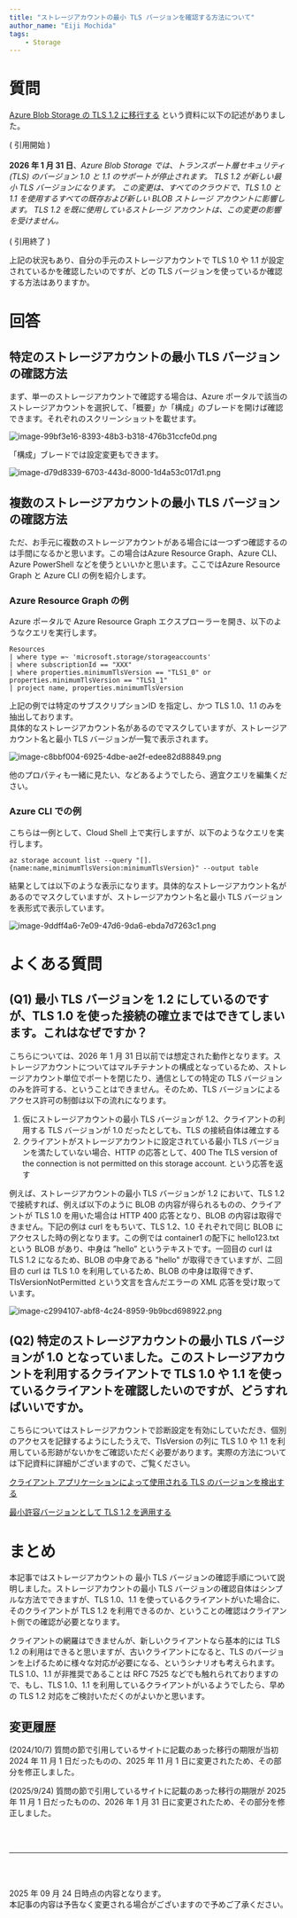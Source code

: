 ```yaml
---
title: "ストレージアカウントの最小 TLS バージョンを確認する方法について"
author_name: "Eiji Mochida"
tags:
    - Storage
---
```


# 質問
[Azure Blob Storage の TLS 1.2 に移行する](https://learn.microsoft.com/ja-jp/azure/storage/common/transport-layer-security-configure-migrate-to-tls2) という資料に以下の記述がありました。

( 引用開始 )  
<br/>
**2026 年 1 月 31 日**、_Azure Blob Storage では、トランスポート層セキュリティ (TLS) のバージョン 1.0 と 1.1 のサポートが停止されます。 TLS 1.2 が新しい最小 TLS バージョンになります。 この変更は、すべてのクラウドで、TLS 1.0 と 1.1 を使用するすべての既存および新しい BLOB ストレージ アカウントに影響します。 TLS 1.2 を既に使用しているストレージ アカウントは、この変更の影響を受けません。_  
<br/>( 引用終了 )  

上記の状況もあり、自分の手元のストレージアカウントで TLS 1.0 や 1.1 が設定されているかを確認したいのですが、どの TLS バージョンを使っているか確認する方法はありますか。

# 回答

## 特定のストレージアカウントの最小 TLS バージョンの確認方法

まず、単一のストレージアカウントで確認する場合は、Azure ポータルで該当のストレージアカウントを選択して、「概要」か「構成」のブレードを開けば確認できます。それぞれのスクリーンショットを載せます。

![image-99bf3e16-8393-48b3-b318-476b31ccfe0d.png]({{site.baseurl}}/media/2024/05/image-99bf3e16-8393-48b3-b318-476b31ccfe0d.png)

「構成」ブレードでは設定変更もできます。<br/>

![image-d79d8339-6703-443d-8000-1d4a53c017d1.png]({{site.baseurl}}/media/2024/05/image-d79d8339-6703-443d-8000-1d4a53c017d1.png)

## 複数のストレージアカウントの最小 TLS バージョンの確認方法

ただ、お手元に複数のストレージアカウントがある場合には一つずつ確認するのは手間になるかと思います。この場合はAzure Resource Graph、Azure CLI、Azure PowerShell などを使うといいかと思います。ここではAzure Resource Graph と Azure CLI の例を紹介します。

### Azure Resource Graph の例

Azure ポータルで Azure Resource Graph エクスプローラーを開き、以下のようなクエリを実行します。

```
Resources  
| where type =~ 'microsoft.storage/storageaccounts'
| where subscriptionId == "XXX"
| where properties.minimumTlsVersion == "TLS1_0" or properties.minimumTlsVersion == "TLS1_1" 
| project name, properties.minimumTlsVersion
```
上記の例では特定のサブスクリプションID を指定し、かつ TLS 1.0、1.1 のみを抽出しております。  
具体的なストレージアカウント名があるのでマスクしていますが、ストレージアカウント名と最小 TLS バージョンが一覧で表示されます。

![image-c8bbf004-6925-4dbe-ae2f-edee82d88849.png]({{site.baseurl}}/media/2024/05/image-c8bbf004-6925-4dbe-ae2f-edee82d88849.png)

他のプロパティも一緒に見たい、などあるようでしたら、適宜クエリを編集ください。

### Azure CLI での例
こちらは一例として、Cloud Shell 上で実行しますが、以下のようなクエリを実行します。

```
az storage account list --query "[].{name:name,minimumTlsVersion:minimumTlsVersion}" --output table
```
結果としては以下のような表示になります。具体的なストレージアカウント名があるのでマスクしていますが、ストレージアカウント名と最小 TLS バージョンを表形式で表示しています。

![image-9ddff4a6-7e09-47d6-9da6-ebda7d7263c1.png]({{site.baseurl}}/media/2024/05/image-9ddff4a6-7e09-47d6-9da6-ebda7d7263c1.png)

# よくある質問
## (Q1)  最小 TLS バージョンを 1.2 にしているのですが、TLS 1.0 を使った接続の確立まではできてしまいます。これはなぜですか？

こちらについては、2026 年 1 月 31 日以前では想定された動作となります。ストレージアカウントについてはマルチテナントの構成となっているため、ストレージアカウント単位でポートを閉じたり、通信としての特定の TLS バージョンのみを許可する、ということはできません。そのため、TLS バージョンによるアクセス許可の制御は以下の流れになります。

1. 仮にストレージアカウントの最小 TLS バージョンが 1.2、クライアントの利用する TLS バージョンが 1.0 だったとしても、TLS の接続自体は確立する
2. クライアントがストレージアカウントに設定されている最小 TLS バージョンを満たしていない場合、HTTP の応答として、400 The TLS version of the connection is not permitted on this storage account. という応答を返す

例えば、ストレージアカウントの最小 TLS バージョンが 1.2 において、TLS 1.2 で接続すれば、例えば以下のように BLOB の内容が得られるものの、クライアントが TLS 1.0 を用いた場合は HTTP 400 応答となり、BLOB の内容は取得できません。下記の例は curl をもちいて、TLS 1.2、1.0 それぞれで同じ BLOB にアクセスした時の例となります。この例では container1 の配下に hello123.txt という BLOB があり、中身は ”hello” というテキストです。一回目の curl は TLS 1.2 になるため、BLOB の中身である "hello" が取得できていますが、二回目の curl は TLS 1.0 を利用しているため、BLOB の中身は取得できず、TlsVersionNotPermitted という文言を含んだエラーの XML 応答を受け取っています。

![image-c2994107-abf8-4c24-8959-9b9bcd698922.png]({{site.baseurl}}/media/2024/05/image-c2994107-abf8-4c24-8959-9b9bcd698922.png)

## (Q2) 特定のストレージアカウントの最小 TLS バージョンが 1.0 となっていました。このストレージアカウントを利用するクライアントで TLS 1.0 や 1.1 を使っているクライアントを確認したいのですが、どうすればいいですか。

こちらについてはストレージアカウントで診断設定を有効にしていただき、個別のアクセスを記録するようにしたうえで、TlsVersion の列に TLS 1.0 や 1.1 を利用している形跡がないかをご確認いただく必要があります。実際の方法については下記資料に詳細がございますので、ご覧ください。

[クライアント アプリケーションによって使用される TLS のバージョンを検出する](https://learn.microsoft.com/ja-jp/azure/storage/common/transport-layer-security-configure-minimum-version?tabs=portal#detect-the-tls-version-used-by-client-applications)

[最小許容バージョンとして TLS 1.2 を適用する](https://learn.microsoft.com/ja-jp/azure/storage/common/transport-layer-security-configure-migrate-to-tls2?toc=%2Fazure%2Fstorage%2Fblobs%2Ftoc.json&bc=%2Fazure%2Fstorage%2Fblobs%2Fbreadcrumb%2Ftoc.json#enforce-tls-12-as-the-minimum-allowed-version)


# まとめ

本記事ではストレージアカウントの 最小 TLS バージョンの確認手順について説明しました。ストレージアカウントの最小 TLS バージョンの確認自体はシンプルな方法でできますが、TLS 1.0、1.1 を使っているクライアントがいた場合に、そのクライアントが TLS 1.2 を利用できるのか、ということの確認はクライアント側での確認が必要となります。

クライアントの網羅はできませんが、新しいクライアントなら基本的には TLS 1.2 の利用はできると思いますが、古いクライアントになると、TLS のバージョンを上げるために様々な対応が必要になる、というシナリオも考えられます。TLS 1.0、1.1 が非推奨であることは RFC 7525 などでも触れられておりますので、もし、TLS 1.0、1.1 を利用しているクライアントがいるようでしたら、早めの TLS 1.2 対応をご検討いただくのがよいかと思います。

## 変更履歴
(2024/10/7) 質問の節で引用しているサイトに記載のあった移行の期限が当初 2024 年 11 月 1 日だったものの、2025 年 11 月 1 日に変更されたため、その部分を修正しました。

(2025/9/24) 質問の節で引用しているサイトに記載のあった移行の期限が 2025 年 11 月 1 日だったものの、2026 年 1 月 31 日に変更されたため、その部分を修正しました。


<br>
<br>

---

<br>
<br>

2025 年 09 月 24 日時点の内容となります。<br>
本記事の内容は予告なく変更される場合がございますので予めご了承ください。

<br>
<br>